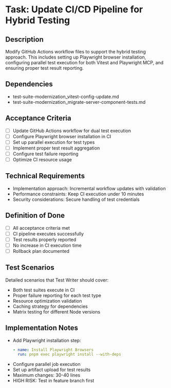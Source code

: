 # Task: Update CI/CD Pipeline for Hybrid Testing

## Description
Modify GitHub Actions workflow files to support the hybrid testing approach. This includes setting up Playwright browser installation, configuring parallel test execution for both Vitest and Playwright MCP, and ensuring proper test result reporting.

## Dependencies
- test-suite-modernization_vitest-config-update.md
- test-suite-modernization_migrate-server-component-tests.md

## Acceptance Criteria
- [ ] Update GitHub Actions workflow for dual test execution
- [ ] Configure Playwright browser installation in CI
- [ ] Set up parallel execution for test types
- [ ] Implement proper test result aggregation
- [ ] Configure test failure reporting
- [ ] Optimize CI resource usage

## Technical Requirements
- Implementation approach: Incremental workflow updates with validation
- Performance constraints: Keep CI execution under 10 minutes
- Security considerations: Secure handling of test credentials

## Definition of Done
- [ ] All acceptance criteria met
- [ ] CI pipeline executes successfully
- [ ] Test results properly reported
- [ ] No increase in CI execution time
- [ ] Rollback plan documented

## Test Scenarios
Detailed scenarios that Test Writer should cover:
- Both test suites execute in CI
- Proper failure reporting for each test type
- Resource optimization validation
- Caching strategy for dependencies
- Matrix testing for different Node versions

## Implementation Notes
- Add Playwright installation step:
  ```yaml
  - name: Install Playwright Browsers
    run: pnpm exec playwright install --with-deps
  ```
- Configure parallel job execution
- Set up artifact upload for test results
- Maximum changes: 30-40 lines
- HIGH RISK: Test in feature branch first